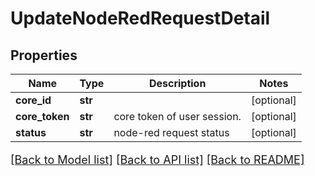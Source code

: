 # UpdateNodeRedRequestDetail

## Properties
Name | Type | Description | Notes
------------ | ------------- | ------------- | -------------
**core_id** | **str** |  | [optional] 
**core_token** | **str** | core token of user session. | [optional] 
**status** | **str** | node-red request status | [optional] 

[[Back to Model list]](../README.md#documentation-for-models) [[Back to API list]](../README.md#documentation-for-api-endpoints) [[Back to README]](../README.md)

<style>
     p, ul, ol, li { font-size: 18px !important;}
</style>


